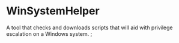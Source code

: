 # WinSystemHelper
A tool that checks and downloads scripts that will aid with privilege escalation on a Windows system. 
;
